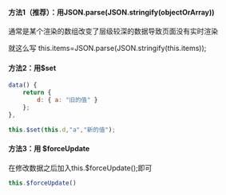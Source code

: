 #### 方法1（推荐）：用JSON.parse(JSON.stringify(objectOrArray))
通常是某个渲染的数组改变了层级较深的数据导致页面没有实时渲染

就这么写  this.items=JSON.parse(JSON.stringify(this.items));

#### 方法2：用$set

```js
data() {
    return {
        d: { a: "旧的值" }
    };
},
    
this.$set(this.d,"a","新的值");
```

#### 方法3：用 $forceUpdate
在修改数据之后加入this.$forceUpdate();即可 
```js
this.$forceUpdate()
```

